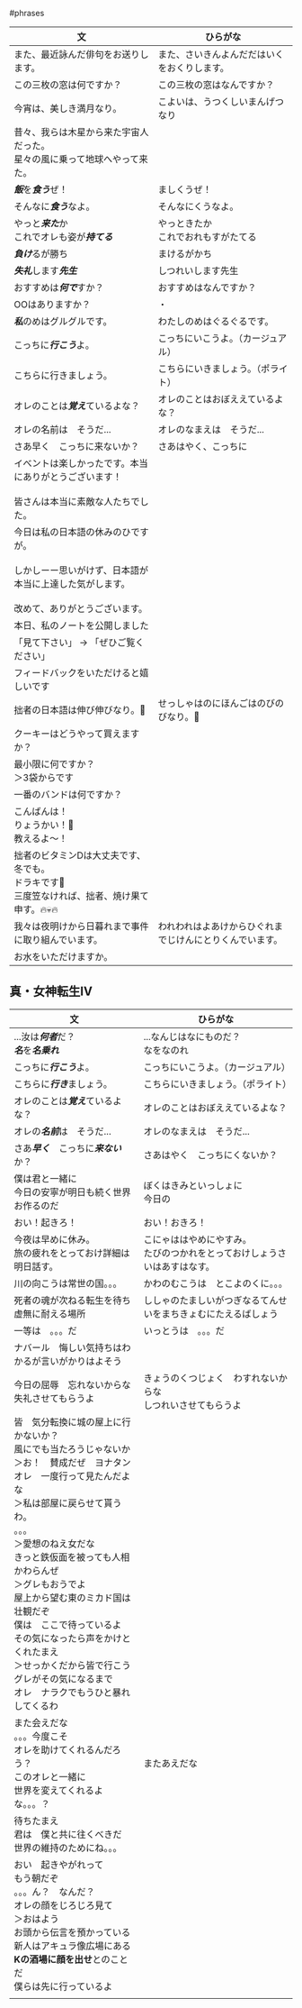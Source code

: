 #phrases

| 文                                                                            | ひらがな                         |
| ---------------------------------------------------------------------------- | ---------------------------- |
| また、最近詠んだ俳句をお送りします。                                                           | また、さいきんよんだだはいくをおくりします。       |
| この三枚の窓は何ですか？                                                                 | この三枚の窓はなんですか？                |
| 今宵は、美しき満月なり。                                                                 | こよいは、うつくしいまんげつなり             |
| 昔々、我らは木星から来た宇宙人だった。  <br>星々の風に乗って地球へやって来た。                                   |                              |
| ***飯***を***食う***ぜ！                                                           | ましくうぜ！                       |
| そんなに***食う***なよ。                                                              | そんなにくうなよ。                    |
| やっと***来た***か<br>これでオレも姿が***持てる***                                            | やっときたか<br>これでおれもすがたてる        |
| ***負け***るが勝ち                                                                 | まけるがかち                       |
| ***失礼***します***先生***                                                          | しつれいします先生                    |
| おすすめは***何で***すか？                                                             | おすすめはなんですか？                  |
| OOはありますか？                                                                    | ・                            |
| ***私***のめはグルグルです。                                                            | わたしのめはぐるぐるです。                |
| こっちに***行こう***よ。                                                              | こっちにいこうよ。（カージュアル）            |
| こちらに行きましょう。                                                                  | こちらにいきましょう。（ポライト）            |
| オレのことは***覚え***ているよな？                                                         | オレのことはおぼええているよな？             |
| オレの名前は　そうだ...                                                                | オレのなまえは　そうだ...               |
| さあ早く　こっちに来ないか？                                                               | さあはやく、こっちに                   |
| イべントは楽しかったです。本当にありがとうございます！<br><br>皆さんは本当に素敵な人たちでした。                         |                              |
| 今日は私の日本語の休みのひですが。<br><br>しかしーー思いがけず、日本語が本当に上達した気がします。<br><br>改めて、ありがとうございます。 |                              |
| 本日、私のノートを公開しました                                                              |                              |
| 「見て下さい」 → 「ぜひご覧ください」                                                         |                              |
| フィードバックをいただけると嬉しいです                                                          |                              |
| 拙者の日本語は伸び伸びなり。🌱                                                             | せっしゃはのにほんごはのびのびなり。🌱         |
| クーキーはどうやって買えますか？                                                             |                              |
| 最小限に何ですか？<br>＞3袋からです                                                         |                              |
| 一番のバンドは何ですか？                                                                 |                              |
| こんばんは！<br>りょうかい！🫡<br>教えるよ〜！                                                 |                              |
| 拙者のビタミンDは大丈夫です、冬でも。<br>ドラキです🧛<br>三度笠なければ、拙者、焼け果て申す。🔥💀🔥                   |                              |
| 我々は夜明けから日暮れまで事件に取り組んでいます。                                                    | われわれはよあけからひぐれまでじけんにとりくんでいます。 |
| お水をいただけますか。                                                                  |                              |

## 真・女神転生IV

| 文                                                                                                                                                                                                                                                               | ひらがな                                     |
| --------------------------------------------------------------------------------------------------------------------------------------------------------------------------------------------------------------------------------------------------------------- | ---------------------------------------- |
| ...汝は***何者***だ？<br>***名***を***名乗れ***                                                                                                                                                                                                                            | ...なんじはなにものだ？<br>なをなのれ                   |
| こっちに***行こう***よ。                                                                                                                                                                                                                                                 | こっちにいこうよ。（カージュアル）                        |
| こちらに***行き***ましょう。                                                                                                                                                                                                                                               | こちらにいきましょう。（ポライト）                        |
| オレのことは***覚え***ているよな？                                                                                                                                                                                                                                            | オレのことはおぼええているよな？                         |
| オレの***名前***は　そうだ...                                                                                                                                                                                                                                             | オレのなまえは　そうだ...                           |
| さあ***早く***　こっちに***来ない***か？                                                                                                                                                                                                                                      | さあはやく　こっちにくないか？                          |
| 僕は君と一緒に<br>今日の安寧が明日も続く世界お作るのだ                                                                                                                                                                                                                                   | ぼくはきみといっしょに<br>今日の                       |
| おい！起きろ！                                                                                                                                                                                                                                                         | おい！おきろ！                                  |
| 今夜は早めに休み。<br>旅の疲れをとっておけ詳細は明日話す。                                                                                                                                                                                                                                 | こにゃははやめにやすみ。<br>たびのつかれをとっておけしょうさいはあすはなす。 |
| 川の向こうは常世の国。。。                                                                                                                                                                                                                                                   | かわのむこうは　とこよのくに。。。                        |
| 死者の魂が次ねる転生を待ち虚無に耐える場所                                                                                                                                                                                                                                           | ししゃのたましいがつぎなるてんせいをまちきょむにたえるばしょう          |
| 一等は　。。。だ                                                                                                                                                                                                                                                        | いっとうは　。。。だ                               |
| ナバール　悔しい気持ちはわかるが言いがかりはよそう                                                                                                                                                                                                                                       |                                          |
| 今日の屈辱　忘れないからな<br>失礼させてもらうよ                                                                                                                                                                                                                                      | きょうのくつじょく　わすれないからな<br>しつれいさせてもらうよ        |
| 皆　気分転換に城の屋上に行かないか？<br>風にでも当たろうじゃないか<br>＞お！　賛成だぜ　ヨナタン<br>オレ　一度行って見たんだよな<br>＞私は部屋に戻らせて貰うわ。<br>。。。<br>＞愛想のねえ女だな<br>きっと鉄仮面を被っても人相かわらんぜ<br>＞グレもおうでよ<br>屋上から望む東のミカド国は壮観だぞ<br>僕は　ここで待っているよ<br>その気になったら声をかけとくれたまえ<br>＞せっかくだから皆で行こう<br>グレがその気になるまで<br>オレ　ナラクでもうひと暴れしてくるわ |                                          |
| また会えだな<br>。。。今度こそ<br>オレを助けてくれるんだろう？<br>このオレと一緒に<br>世界を変えてくれるよな。。。？                                                                                                                                                                                              | またあえだな                                   |
| 待ちたまえ<br>君は　僕と共に往くべきだ<br>世界の維持のためにね。。。                                                                                                                                                                                                                          |                                          |
| おい　起きやがれって<br>もう朝だぞ<br>。。。ん？　なんだ？<br>オレの顔をじろじろ見て<br>＞おはよう<br>お頭から伝言を預かっている<br>新人はアキュラ像広場にある<br>**Kの酒場に顔を出せ**とのことだ<br>僕らは先に行っているよ                                                                                                                                |                                          |
|                                                                                                                                                                                                                                                                 |                                          |


